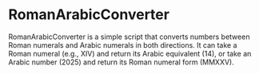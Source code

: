 # RomanArabicConverter
RomanArabicConverter is a simple script that converts numbers between Roman numerals and Arabic numerals in both directions. It can take a Roman numeral (e.g., XIV) and return its Arabic equivalent (14), or take an Arabic number (2025) and return its Roman numeral form (MMXXV).
